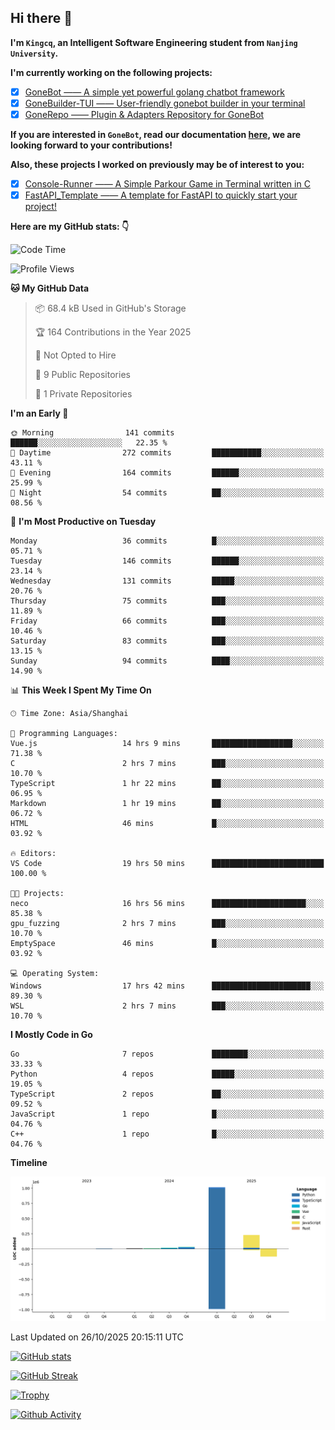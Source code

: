 ## Hi there 👋

**I'm `Kingcq`, an Intelligent Software Engineering student from `Nanjing University`.**

**I'm currently working on the following projects:**

- [x] [GoneBot —— A simple yet powerful golang chatbot framework](https://github.com/gonebot-dev/gonebot)
- [x] [GoneBuilder-TUI —— User-friendly gonebot builder in your terminal](https://github.com/gonebot-dev/gonebuilder-tui)
- [x] [GoneRepo —— Plugin & Adapters Repository for GoneBot](https://github.com/gonebot-dev/gonerepo)

**If you are interested in `GoneBot`, read our documentation [here](https://gonebot-dev.github.io/), we are looking forward to your contributions!**

**Also, these projects I worked on previously may be of interest to you:**

- [x] [Console-Runner —— A Simple Parkour Game in Terminal written in C](https://github.com/Kingcxp/Console-Runners)
- [x] [FastAPI_Template —— A template for FastAPI to quickly start your project!](https://github.com/Kingcxp/FastAPI_Template)

**Here are my GitHub stats: 👇**
<!--START_SECTION:waka-->
![Code Time](http://img.shields.io/badge/Code%20Time-1%2C975%20hrs%2045%20mins-blue)

![Profile Views](http://img.shields.io/badge/Profile%20Views-0-blue)

**🐱 My GitHub Data** 

> 📦 68.4 kB Used in GitHub's Storage 
 > 
> 🏆 164 Contributions in the Year 2025
 > 
> 🚫 Not Opted to Hire
 > 
> 📜 9 Public Repositories 
 > 
> 🔑 1 Private Repositories 
 > 
**I'm an Early 🐤** 

```text
🌞 Morning                141 commits         ██████░░░░░░░░░░░░░░░░░░░   22.35 % 
🌆 Daytime                272 commits         ███████████░░░░░░░░░░░░░░   43.11 % 
🌃 Evening                164 commits         ██████░░░░░░░░░░░░░░░░░░░   25.99 % 
🌙 Night                  54 commits          ██░░░░░░░░░░░░░░░░░░░░░░░   08.56 % 
```
📅 **I'm Most Productive on Tuesday** 

```text
Monday                   36 commits          █░░░░░░░░░░░░░░░░░░░░░░░░   05.71 % 
Tuesday                  146 commits         ██████░░░░░░░░░░░░░░░░░░░   23.14 % 
Wednesday                131 commits         █████░░░░░░░░░░░░░░░░░░░░   20.76 % 
Thursday                 75 commits          ███░░░░░░░░░░░░░░░░░░░░░░   11.89 % 
Friday                   66 commits          ███░░░░░░░░░░░░░░░░░░░░░░   10.46 % 
Saturday                 83 commits          ███░░░░░░░░░░░░░░░░░░░░░░   13.15 % 
Sunday                   94 commits          ████░░░░░░░░░░░░░░░░░░░░░   14.90 % 
```


📊 **This Week I Spent My Time On** 

```text
🕑︎ Time Zone: Asia/Shanghai

💬 Programming Languages: 
Vue.js                   14 hrs 9 mins       ██████████████████░░░░░░░   71.38 % 
C                        2 hrs 7 mins        ███░░░░░░░░░░░░░░░░░░░░░░   10.70 % 
TypeScript               1 hr 22 mins        ██░░░░░░░░░░░░░░░░░░░░░░░   06.95 % 
Markdown                 1 hr 19 mins        ██░░░░░░░░░░░░░░░░░░░░░░░   06.72 % 
HTML                     46 mins             █░░░░░░░░░░░░░░░░░░░░░░░░   03.92 % 

🔥 Editors: 
VS Code                  19 hrs 50 mins      █████████████████████████   100.00 % 

🐱‍💻 Projects: 
neco                     16 hrs 56 mins      █████████████████████░░░░   85.38 % 
gpu_fuzzing              2 hrs 7 mins        ███░░░░░░░░░░░░░░░░░░░░░░   10.70 % 
EmptySpace               46 mins             █░░░░░░░░░░░░░░░░░░░░░░░░   03.92 % 

💻 Operating System: 
Windows                  17 hrs 42 mins      ██████████████████████░░░   89.30 % 
WSL                      2 hrs 7 mins        ███░░░░░░░░░░░░░░░░░░░░░░   10.70 % 
```

**I Mostly Code in Go** 

```text
Go                       7 repos             ████████░░░░░░░░░░░░░░░░░   33.33 % 
Python                   4 repos             █████░░░░░░░░░░░░░░░░░░░░   19.05 % 
TypeScript               2 repos             ██░░░░░░░░░░░░░░░░░░░░░░░   09.52 % 
JavaScript               1 repo              █░░░░░░░░░░░░░░░░░░░░░░░░   04.76 % 
C++                      1 repo              █░░░░░░░░░░░░░░░░░░░░░░░░   04.76 % 
```



**Timeline**

![Lines of Code chart](https://raw.githubusercontent.com/Kingcxp/Kingcxp/main/assets/bar_graph.png)


 Last Updated on 26/10/2025 20:15:11 UTC
<!--END_SECTION:waka-->

[![GitHub stats](https://github-readme-stats.vercel.app/api?username=Kingcxp&show_icons=true&count_private=true&theme=aura&hide_border=true&icon_color=FF4500&text_color=76EE00)](https://github.com/anuraghazra/github-readme-stats)    

[![GitHub Streak](https://github-readme-streak-stats.herokuapp.com/?user=Kingcxp&hide_border=true&theme=catppuccin-macchiato)](https://git.io/streak-stats)

[![Trophy](https://github-profile-trophy.vercel.app/?username=Kingcxp&theme=dracula)](https://github.com/ryo-ma/github-profile-trophy)

[![Github Activity](https://github-readme-activity-graph.vercel.app/graph?username=Kingcxp&theme=tokyo-night&hide_border=true)](https://github.com/ashutosh00710/github-readme-activity-graph)